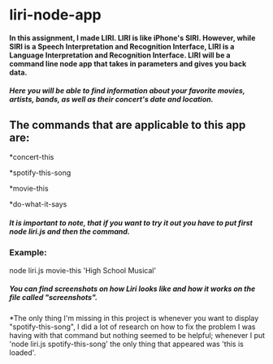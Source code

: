 # liri-node-app
#### In this assignment, I made LIRI. LIRI is like iPhone's SIRI. However, while SIRI is a Speech Interpretation and Recognition Interface, LIRI is a Language Interpretation and Recognition Interface. LIRI will be a command line node app that takes in parameters and gives you back data.

##### Here you will be able to find information about your favorite movies, artists, bands, as well as their concert's date and location.

## The commands that are applicable to this app are:
*concert-this

*spotify-this-song

*movie-this

*do-what-it-says

##### It is important to note, that if you want to try it out you have to put first  _*node liri.js*_ and then the command.

### Example:
node liri.js movie-this 'High School Musical'

##### You can find screenshots on how Liri looks like and how it works on the file called "screenshots".

*The only thing I'm missing in this project is whenever you want to display "spotify-this-song", I did a lot of research on how to fix the problem I was having with that command but nothing seemed to be helpful; whenever I put 'node liri.js spotify-this-song' the only thing that appeared was 'this is loaded'.
